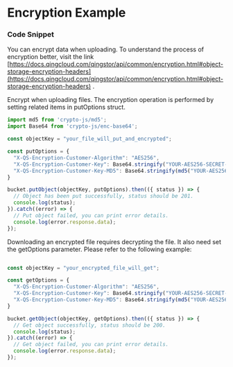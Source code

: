 # Encryption Example

### Code Snippet

You can encrypt data when uploading. To understand the process of encryption better, visit the link [https://docs.qingcloud.com/qingstor/api/common/encryption.html#object-storage-encryption-headers](https://docs.qingcloud.com/qingstor/api/common/encryption.html#object-storage-encryption-headers) .

Encrypt when uploading files. The encryption operation is performed by setting related items in putOptions struct.

```javascript
import md5 from 'crypto-js/md5';
import Base64 from 'crypto-js/enc-base64';

const objectKey = "your_file_will_put_and_encrypted";

const putOptions = {
  "X-QS-Encryption-Customer-Algorithm": "AES256",
  "X-QS-Encryption-Customer-Key": Base64.stringify("YOUR-AES256-SECRET-KEY"),
  "X-QS-Encryption-Customer-Key-MD5": Base64.stringify(md5("YOUR-AES256-SECRET-KEY"))
}

bucket.putObject(objectKey, putOptions).then(({ status }) => {
  // Object has been put successfully, status should be 201.
  console.log(status);
}).catch((error) => {
  // Put object failed, you can print error details.
  console.log(error.response.data);
});
```

Downloading an encrypted file requires decrypting the file. It also need set the getOptions parameter. Please refer to the following example:

```javascript

const objectKey = "your_encrypted_file_will_get";

const getOptions = {
  "X-QS-Encryption-Customer-Algorithm": "AES256",
  "X-QS-Encryption-Customer-Key": Base64.stringify("YOUR-AES256-SECRET-KEY"),
  "X-QS-Encryption-Customer-Key-MD5": Base64.stringify(md5("YOUR-AES256-SECRET-KEY"))
}

bucket.getObject(objectKey, getOptions).then(({ status }) => {
  // Get object successfully, status should be 200.
  console.log(status);
}).catch((error) => {
  // Get object failed, you can print error details.
  console.log(error.response.data);
});
```
